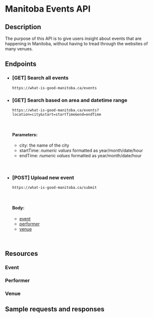# Manitoba Events API

## Description

The purpose of this API is to give users insight about events that are happening in Manitoba, without having to tread through the websites of many venues.

## Endpoints
- ### [GET] Search all events
    ```https://what-is-good-manitoba.ca/events```

- ### [GET] Search based on area and datetime range
    ```https://what-is-good-manitoba.ca/events?location=city&start=startTime&end=endTime```

  <br>

    #### Parameters: 
    - city: the name of the city
    - startTime: *numeric values* formatted as year/month/date/hour
    - endTime: *numeric values* formatted as year/month/date/hour

<br>

- ### [POST] Upload new event
    ```https://what-is-good-manitoba.ca/submit```

  <br>

    #### Body: 
    - [event](#event)
    - [performer](#performer)
    - [venue](#vanue)

<br>

## Resources

### Event
### Performer
### Venue

## Sample requests and responses

